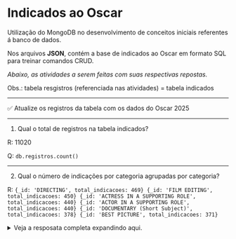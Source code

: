 # Indicados ao Oscar
Utilização do MongoDB no desenvolvimento de conceitos iniciais referentes á banco de dados.

Nos arquivos **JSON**, contém a base de indicados ao Oscar em formato SQL para treinar comandos CRUD.

*Abaixo, as atividades a serem feitas com suas respectivas repostas.*

Obs.: tabela resgistros (referenciada nas atividades) = tabela indicados

------

✅ Atualize os registros da tabela com os dados do Oscar 2025

------

1. Qual o total de registros na tabela indicados?

R: 11020

Q: 
```db.registros.count()```

------

2. Qual o número de indicações por categoria agrupadas por categoria?

R: ``` {_id: 'DIRECTING', total_indicacoes: 469}
{_id: 'FILM EDITING', total_indicacoes: 450}
{_id: 'ACTRESS IN A SUPPORTING ROLE', total_indicacoes: 440}
{_id: 'ACTOR IN A SUPPORTING ROLE', total_indicacoes: 440}
{_id: 'DOCUMENTARY (Short Subject)', total_indicacoes: 378}
{_id: 'BEST PICTURE', total_indicacoes: 371} ```

<details> <summary>Veja a resposata completa expandindo aqui.</summary>
```
{_id: 'DOCUMENTARY (Feature)', total_indicacoes: 345}
{_id: 'CINEMATOGRAPHY', total_indicacoes: 338}
{_id: 'FOREIGN LANGUAGE FILM', total indicações: 315}
{_id: 'ART DIRECTION', total_indicacoes: 307}
{_id: 'COSTUME DESIGN', total_indicacoes: 295}
{_id: 'MUSIC (Original Score)', total_indicacoes: 270}
{_id: 'SOUND', total_indicacoes: 245}
{_id: 'ACTRESS IN A LEADING ROLE', total_indicacoes: 240}
{_id: 'ACTOR IN A LEADING ROLE', total_indicacoes: 240}
{_id: 'ACTRESS', total_indicacoes: 236}
{_id: 'MUSIC (Original Song)', total_indicacoes: 235}
{_id: 'ACTOR', total_indicacoes: 232}
{_id: 'SHORT FILM (Live Action)', total_indicacoes: 226}
{_id: 'MUSIC (Song)', total_indicacoes: 215}
{_id: 'SHORT FILM (Animated)', total_indicacoes: 215}
{_id: 'SOUND RECORDING', total_indicacoes: 195}
{_id: 'SHORT SUBJECT (Cartoon)', total_indicacoes: 169}
{_id: 'CINEMATOGRAPHY (Black-and-White)', total_indicacoes: 161}
{_id: 'WRITING (Original Screenplay)', total_indicacoes: 160}
{_id: 'VISUAL EFFECTS', total_indicacoes: 155}
{_id: 'MUSIC (Music Score of a Dramatic or Comedy Picture)', total_indicacoes: 148}
{_id: 'ART DIRECTION (Black-and-White)', total_indicacoes: 138}
{_id: 'CINEMATOGRAPHY (Color)', total_indicacoes: 135}
{_id: 'HONORARY AWARD', total_indicacoes: 133}
{_id: 'MUSIC (Scoring of a Musical Picture)', total_indicacoes: 127}
{_id: 'WRITING (Screenplay Written Directly for the Screen)', total_indicacoes: 120}
{_id: 'ART DIRECTION (Color)', total_indicacoes: 112}
{_id: 'WRITING (Adapted Screenplay)', total_indicacoes: 110}
{_id: 'WRITING (Screenplay)', total_indicacoes: 104}
{_id: 'OUTSTANDING PRODUCTION', total_indicacoes: 102}
{_id: 'ANIMATED FEATURE FILM', total_indicacoes: 99}
{_id: 'WRITING (Screenplay--based on material from another medium)', total_indicacoes: 95}
{_id: 'SPECIAL EFFECTS', total_indicacoes: 93}
{_id: 'SHORT SUBJECT (One-reel)', total_indicacoes: 90}
{_id: 'BEST MOTION PICTURE', total_indicacoes: 90}
{_id: 'MAKEUP', total_indicacoes: 87}
{_id: 'SOUND EDITING', total_indicacoes: 86}
{_id: 'SOUND MIXING', total_indicacoes: 85}
{_id: 'SHORT SUBJECT (Two-reel)', total_indicacoes: 81}
{_id: 'COSTUME DESIGN (Black-and-White)', total_indicacoes: 77}
{_id: 'COSTUME DESIGN (Color)', total_indicacoes: 77}
{_id: 'SHORT SUBJECT (Live Action)', total_indicacoes: 68}
{_id: 'WRITING (Screenplay Based on Material from Another Medium)', total_indicacoes: 65}
{_id: 'MUSIC (Scoring)', total_indicacoes: 64}
{_id: 'WRITING (Story and Screenplay--written directly for the screen)', total_indicacoes: 60}
{_id: 'PRODUCTION DESIGN', total_indicacoes: 60}
{_id: 'SPECIAL AWARD', total_indicacoes: 56}
{_id: 'WRITING (Screenplay Based on Material Previously Produced or Published)', total_indicacoes: 55}
{_id: 'WRITING (Original Story)', total_indicacoes: 52}
{_id: 'WRITING (Motion Picture Story)', total_indicacoes: 50}
{_id: 'SOUND EFFECTS EDITING', total_indicacoes: 47}
{_id: 'MAKEUP AND HAIRSTYLING', total_indicacoes: 46}
{_id: 'IRVING G. THALBERG MEMORIAL AWARD', total_indicacoes: 45}
{_id: 'JEAN HERSHOLT HUMANITARIAN AWARD', total_indicacoes: 44}
{_id: 'MUSIC (Original Dramatic Score)', total_indicacoes: 41}
{_id: 'WRITING (Story and Screenplay)', total_indicacoes: 35}
{_id: 'ASSISTANT DIRECTOR', total_indicacoes: 35}
{_id: 'MUSIC (Scoring of Music--adaptation or treatment)', total_indicacoes: 30}
{_id: 'OUTSTANDING MOTION PICTURE', total_indicacoes: 30}
{_id: 'DOCUMENTARY', total_indicacoes: 25}
{_id: 'MUSIC (Song--Original for the Picture)', total_indicacoes: 25}
{_id: 'INTERNATIONAL FEATURE FILM', total_indicacoes: 25}
{_id: 'WRITING (Original Motion Picture Story)', total_indicacoes: 25}
{_id: 'DANCE DIRECTION', total_indicacoes: 21}
{_id: 'MUSIC (Original Musical or Comedy Score)', total_indicacoes: 20}
{_id: 'MUSIC (Music Score--substantially original)', total_indicacoes: 20}
{_id: 'MUSIC (Music Score of a Dramatic Picture)', total_indicacoes: 20}
{_id: 'WRITING (Story and Screenplay--based on factual material or material not previously published or produced)', total_indicacoes: 20}
{_id: 'WRITING (Adaptation)', total_indicacoes: 17}
{_id: 'SPECIAL VISUAL EFFECTS', total_indicacoes: 16}
{_id: 'SHORT SUBJECT (Comedy)', total_indicacoes: 13}
{_id: 'SHORT SUBJECT (Novelty)', total_indicacoes: 12}
{_id: 'WRITING', total_indicacoes: 11}
{_id: 'DOCUMENTARY SHORT FILM', total_indicacoes: 10}
{_id: 'MUSIC (Score of a Musical Picture--original or adaptation)', total_indicacoes: 10}
{_id: 'Best Documentary Short Film', total_indicacoes: 10}
{_id: 'SOUND EFFECTS', total_indicacoes: 10}
{_id: 'DOCUMENTARY FEATURE FILM', total_indicacoes: 10}
{_id: 'Best Supporting Actor', total_indicacoes: 10}
{_id: 'WRITING (Screenplay Written Directly for the Screen--based on factual material or on story material not previously published or produced)', total_indicacoes: 10}
{_id: 'MUSIC (Original Music Score)', total_indicacoes: 10}
{_id: 'MUSIC (Original Score--for a motion picture [not a musical])', total_indicacoes: 10}
{_id: 'Best Costume Design', total_indicacoes: 10}
{_id: 'Best Picture', total_indicacoes: 10}
{_id: 'WRITING (Screenplay Adapted from Other Material)', total_indicacoes: 10}
{_id: 'Best International Feature Film', total_indicacoes: 10}
{_id: 'SHORT SUBJECT (Animated)', total_indicacoes: 9}
{_id: 'SPECIAL ACHIEVEMENT AWARD (Visual Effects)', total_indicacoes: 9}
{_id: 'MUSIC (Scoring: Original Song Score and Adaptation -or- Scoring: Adaptation)', total_indicacoes: 9}
{_id: 'MUSIC (Scoring: Adaptation and Original Song Score)', total_indicacoes: 8}
{_id: 'MUSIC (Original Song Score)', total_indicacoes: 8}
{_id: 'OUTSTANDING PICTURE', total_indicacoes: 8}
{_id: 'MUSIC (Original Song Score and Its Adaptation -or- Adaptation Score)', total_indicacoes: 6}
{_id: 'SHORT SUBJECT (Color)', total_indicacoes: 6}
{_id: 'MUSIC (Original Song Score and Its Adaptation or Adaptation Score)', total_indicacoes: 6}
{_id: 'Best Actor', total_indicacoes: 5}
{_id: 'Best Sound', total_indicacoes: 5}
{_id: 'Best Original Score', total_indicacoes: 5}
{_id: 'Best Animated Short Film', total_indicacoes: 5}
{_id: 'WRITING (Screenplay--Original)', total_indicacoes: 5}
{_id: 'WRITING (Screenplay--Original)', total_indicacoes: 5}
{_id: 'Best Film Editing', total_indicacoes: 5}
{_id: 'Best Supporting Actress', total_indicacoes: 5}
{_id: 'HONORARY FOREIGN LANGUAGE FILM AWARD', total_indicacoes: 5}
{_id: 'WRITING (Story and Screenplay--based on material not previously published or produced)', total_indicacoes: 5}
{_id: 'Best Adapted Screenplay', total_indicacoes: 5}
{_id: 'Best Visual Effects', total_indicacoes: 5}
{_id: 'Best Makeup and Hairstyling', total_indicacoes: 5}
{_id: 'Best Cinematography', total_indicacoes: 5}
{_id: 'Best Live Action Short Film', total_indicacoes: 5}
{_id: 'Best Original Song', total_indicacoes: 5}
{_id: 'Best Original Screenplay', total_indicacoes: 5}
{_id: 'WRITING (Screenplay--Adapted)', total_indicacoes: 5}
{_id: 'Best Documentary Feature', total_indicacoes: 5}
{_id: 'Best Directing', total_indicacoes: 5}
{_id: 'SPECIAL ACHIEVEMENT AWARD (Sound Effects Editing)', total_indicacoes: 4}
{_id: 'UNIQUE AND ARTISTIC PICTURE', total_indicacoes: 3}
{_id: 'MUSIC (Adaptation Score)', total_indicacoes: 3}
{_id: 'WRITING (Title Writing)', total_indicacoes: 3}
{_id: 'ENGINEERING EFFECTS', total_indicacoes: 3}
{_id: 'DIRECTING (Dramatic Picture)', total_indicacoes: 3}
{_id: 'SHORT FILM (Dramatic Live Action)', total_indicacoes: 3}
{_id: 'SPECIAL ACHIEVEMENT AWARD', total_indicacoes: 3}
{_id: 'MUSIC (Original Song Score or Adaptation Score)', total_indicacoes: 3}
{_id: 'DIRECTING (Comedy Picture)', total_indicacoes: 2}
{_id: 'SPECIAL FOREIGN LANGUAGE FILM AWARD', total_indicacoes: 2}
{_id: 'SPECIAL ACHIEVEMENT AWARD (Sound Effects)', total_indicacoes: 1}
{_id: 'SPECIAL ACHIEVEMENT AWARD (Sound Effects)', total_indicacoes: 1}
{_id: null, total_indicacoes: 1}
{_id: 'GORDON E. SAWYER AWARD', total_indicacoes: 1}
{_id: 'AWARD OF COMMENDATION', total_indicacoes: 1}

```
</details>

Q: 
```
db.registros.aggregate([
  {
    $group: {
      _id: "$categoria",  
      total_indicacoes: { $sum: 1 }  
    }
  },
  {
    $sort: { total_indicacoes: -1 } 
  }
]);
```

------

3. Quantas vezes Natalie Portman foi indicada ao Oscar?

R: 3 vezes

Q:  ``` db.registros.countDocuments({ nome_do_indicado: "Natalie Portman" }) ```

------

4. Quantos Oscars Natalie Portman ganhou?

R: 1 vez

Q: ``` db.indicados.countDocuments({ nome_do_indicado: "Natalie Portman", vencedor: "true" }) ```


------

5. Quantas vezes Viola Davis foi indicada ao Oscar?

R: 4 vezes

Q:  ``` db.registros.countDocuments({ nome_do_indicado: "Viola Davis" }) ```

------

6. Quantos Oscars Viola Davis ganhou?

R: 1 vez

Q: ``` db.indicados.countDocuments({ nome_do_indicado: "Viola Davis", vencedor: "true" }) ```

------

7. Amy Adams já ganhou algum Oscar?

R: Amy Adams não ganhou nenhum Oscar

Q: ``` db.indicados.count({ nome_do_indicado: "Amy Adams", vencedor: true }) ```

------

8. Quais os atores/atrizes que foram indicados mais de uma vez?

R:``` db.registros.aggregate([
  { $match: { categoria: { $in: ["ACTOR", "ACTRESS", "Best Actress", "Best Actor","ACTRESS IN A SUPPORTING ROLE","ACTOR IN A SUPPORTING ROLE"] } } },
  { $group: { _id: "$nome_do_indicado", indicacoes: { $sum: 1 } } },
  { $match: { indicacoes: { $gt: 1 } } }
]); ```

Q:

------

9. A série de filmes Toy Story ganhou Oscars em quais anos?


R: 

Q:

------

10. A partir de que ano que a categoria "Actress" deixa de existir?

R: 

Q:

------

11. Quem ganhou o primeiro Oscar para Melhor Atriz? Em que ano?

R: 3 vezes

Q:

------

12. Na campo "Vencedor", altere todos os valores com "true" para 1 e todos os valores "false" para 0.

R: 3 vezes

Q:

------

13. Em qual edição do Oscar "Crash" concorreu ao Oscar?

R: 3 vezes

Q:

------

14. O filme Central do Brasil aparece no Oscar?

R: 3 vezes

Q:

------

15. Inclua no banco 3 filmes que nunca foram nem nomeados ao Oscar, mas que merecem ser.

R: 3 vezes

Q:

------

16. Denzel Washington já ganhou algum Oscar?

R: 3 vezes

Q:

------

17. Quais os filmes que ganharam o Oscar de Melhor Filme?

R: 3 vezes

Q:

------

18. Sidney Poitier foi o primeiro ator negro a ser indicado ao Oscar. Em que ano ele foi indicado? Por qual filme?

R: 3 vezes

Q:

------

19. Quais os filmes que ganharam o Oscar de Melhor Filme e Melhor Diretor na mesma cerimonia?

R: 3 vezes

Q:

------

20. Denzel Washington e Jamie Foxx já concorreram ao Oscar no mesmo ano?

R: 3 vezes

Q:
